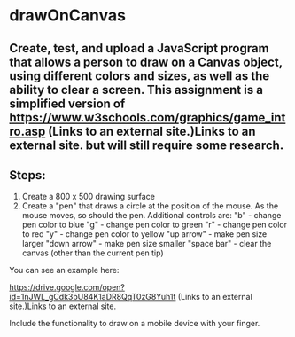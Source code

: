 # drawOnCanvas

## Create, test, and upload a JavaScript program that allows a person to draw on a Canvas object, using different colors and sizes, as well as the ability to clear a screen. This assignment is a simplified version of https://www.w3schools.com/graphics/game_intro.asp (Links to an external site.)Links to an external site. but will still require some research.

## Steps:

1. Create a 800 x 500 drawing surface
2. Create a "pen" that draws a circle at the position of the mouse. As the mouse moves, so should the pen.   Additional controls are:
  "b" - change pen color to blue
  "g" - change pen color to green
  "r" - change pen color to red
  "y" - change pen color to yellow
  "up arrow" - make pen size larger
  "down arrow" - make pen size smaller
  "space bar" - clear the canvas (other than the current pen tip)

You can see an example here: 

https://drive.google.com/open?id=1nJWL_gCdk3bU84K1aDR8QqT0zG8Yuh1t (Links to an external site.)Links to an external site.

Include the functionality to draw on a mobile device with your finger.  
